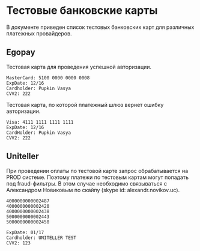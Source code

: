 # Тестовые банковские карты
В документе приведен список тестовых банковских карт для различных платежных провайдеров.

## Egopay
Тестовая карта для проведения успешной авторизации.
```
MasterCard: 5100 0000 0000 0008
ExpDate: 12/16
Cardholder: Pupkin Vasya
CVV2: 222
```

Тестовая карта, по которой платежный шлюз вернет ошибку авторизации.
```
Visa: 4111 1111 1111 1111
ExpDate: 12/16
CardHolder: Pupkin Vasya
CVV2: 222
```

## Uniteller
При проведении оплаты по тестовой карте запрос обрабатывается на PROD системе. Поэтому платежи по тестовым картам могут попадать под fraud-фильтры. В этом случае необходимо связываться с Александром Новиковым по скайпу (skype id: alexandr.novikov.uc).

```
4000000000002487
4000000000002420
4000000000002438
5000000000002443
5000000000002450

ExpDate: 01/17
Cardholder: UNITELLER TEST
CVV2: 123
```
